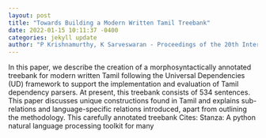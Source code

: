```yaml
--- 
layout: post 
title: "Towards Building a Modern Written Tamil Treebank" 
date: 2022-01-15 10:11:37 -0400 
categories: jekyll update 
author: "P Krishnamurthy, K Sarveswaran - Proceedings of the 20th International Workshop on , 2021" 
--- 
```

In this paper, we describe the creation of a morphosyntactically annotated treebank for modern written Tamil following the Universal Dependencies (UD) framework to support the implementation and evaluation of Tamil dependency parsers. At present, this treebank consists of 534 sentences. This paper discusses unique constructions found in Tamil and explains sub-relations and language-specific relations introduced, apart from outlining the methodology. This carefully annotated treebank Cites: Stanza: A python natural language processing toolkit for many